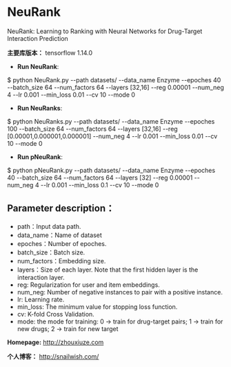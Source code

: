 # NeuRank
NeuRank: Learning to Ranking with Neural Networks for Drug-Target Interaction Prediction

**主要库版本：** tensorflow 1.14.0
- **Run NeuRank**:

$ python NeuRank.py --path datasets/ --data_name Enzyme --epoches 40 --batch_size 64 --num_factors 64 --layers [32,16] --reg 0.00001 --num_neg 4 --lr 0.001 --min_loss 0.01 --cv 10 --mode 0

- **Run NeuRanks**:

$ python NeuRanks.py --path datasets/ --data_name Enzyme --epoches 100 --batch_size 64 --num_factors 64 --layers [32,16] --reg [0.00001,0.000001,0.000001] --num_neg 4 --lr 0.001 --min_loss 0.01 --cv 10 --mode 0

- **Run pNeuRank**:

$ python pNeuRank.py --path datasets/ --data_name Enzyme --epoches 40 --batch_size 64 --num_factors 64 --layers [32] --reg 0.00001 --num_neg 4 --lr 0.001 --min_loss 0.1 --cv 10 --mode 0

## Parameter description：
- path：Input data path.
- data_name：Name of dataset
- epoches：Number of epoches.
- batch_size：Batch size.
- num_factors：Embedding size.
- layers：Size of each layer. Note that the first hidden layer is the interaction layer.
- reg: Regularization for user and item embeddings.
- num_neg: Number of negative instances to pair with a positive instance.
- lr: Learning rate.
- min_loss: The minimum value for stopping loss function.
- cv: K-fold Cross Validation.
- mode: the mode for training: 0 -> train for drug-target pairs; 1 -> train for new drugs; 2 -> train for new target

**Homepage:** http://zhouxiuze.com

**个人博客：** http://snailwish.com/

